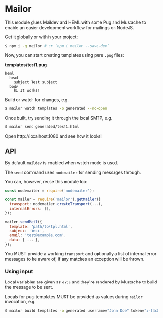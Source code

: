 # Mailor

This module glues Maildev and HEML with some Pug and Mustache to enable an easier development workflow for mailings on NodeJS.

Get it globally or within your project:

```bash
$ npm i -g mailor # or `npm i mailor --save-dev`
```

Now, you can start creating templates using pure `.pug` files:

**templates/test1.pug**
```pug
heml
  head
    subject Test subject
  body
    h1 It works!
```

Build or watch for changes, e.g.

```bash
$ mailor watch templates -o generated --no-open
```

Once built, try sending it through the local SMTP, e.g.

```bash
$ mailor send generated/test1.html
```

Open http://localhost:1080 and see how it looks!

## API

By default `maildev` is enabled when watch mode is used.

The `send` command uses `nodemailer` for sending messages through.

You can, however, reuse this module too:

```js
const nodemailer = require('nodemailer');

const mailer = require('mailor').getMailer({
  transport: nodemailer.createTransport(...),
  internalErrors: [],
});

mailer.sendMail({
  template: 'path/to/tpl.html',
  subject: 'Test',
  email: 'test@example.com',
  data: { ... },
});
```

You MUST provide a working `transport` and optionally a list of internal error messages to be aware of, if any matches an exception will be thrown.

### Using input

Local variables are given as `data` and they're rendered by Mustache to build the message to be sent.

Locals for pug-templates MUST be provided as values during `mailor` invocation, e.g.

```bash
$ mailor build templates -o generated username="John Doe" token="x-f4c8"
```
